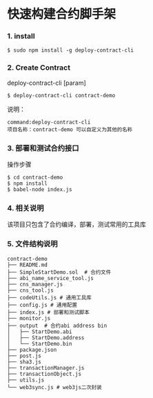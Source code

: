 # 快速构建合约脚手架

### 1. install
```
$ sudo npm install -g deploy-contract-cli
```

### 2. Create Contract
deploy-contract-cli [param]
```
$ deploy-contract-cli contract-demo
```
说明：
```
command:deploy-contract-cli
项目名称：contract-demo 可以自定义为其他的名称
```

### 3. 部署和测试合约接口
操作步骤
```
$ cd contract-demo
$ npm install
$ babel-node index.js
```
### 4. 相关说明
该项目只包含了合约编译，部署，测试常用的工具库

### 5. 文件结构说明
```
contract-demo
├── README.md
├── SimpleStartDemo.sol  # 合约文件
├── abi_name_service_tool.js
├── cns_manager.js
├── cns_tool.js
├── codeUtils.js # 通用工具库
├── config.js # 通用配置
├── index.js # 部署和测试脚本
├── monitor.js
├── output  # 合约abi address bin
│   ├── StartDemo.abi
│   ├── StartDemo.address
│   └── StartDemo.bin
├── package.json
├── post.js
├── sha3.js
├── transactionManager.js
├── transactionObject.js
├── utils.js
└── web3sync.js # web3js二次封装
```
